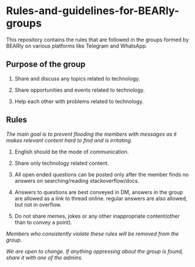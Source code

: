 # Rules-and-guidelines-for-BEARly-groups
This repository contains the rules that are followed in the groups formed by BEARly on various platforms like Telegram and WhatsApp.



## Purpose of the group

1. Share and discuss any topics related to technology.

2. Share opportunities and events related to technology. 

3. Help each other with problems related to technology.

## Rules

_The main goal is to prevent flooding the members with messages as it makes relevant content hard to find and is irritating._

1. English should be the mode of communication.

2. Share only technology related content.

3. All open ended questions can be posted only after the member finds no answers on searching/reading stackoverflow/docs.

4. Answers to questions are best conveyed in DM, answers in the group are allowed as a link to thread online. regular
answers are also allowed, but not in overflow.

4. Do not share memes, jokes or any other inappropriate content(other than to convey a point).

_Members who consistently violate these rules will be removed from the group._

_We are open to change. If anything oppressing about the group is found, share it with one of the admins._
